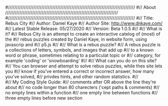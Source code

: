 #////////////////////////////////////////////////////////////////////////////////
#// About ///////////////////////////////////////////////////////////////////////
#////////////////////////////////////////////////////////////////////////////////
#// Title: Rebus City
#// Author: Daniel Kaye
#// Author Site: http://www.dnkaye.com/
#// Latest Stable Release: 05/27/2020
#// Version: Beta 1.0.5
#//
#// What is it?
#//  Rebus City is an attempt to create an interactive catelog of (most) of the
#//  rebus puzzles created by Daniel Kaye, in website form, using javascrip and
#//  p5.js
#//
#// What is a rebus puzzle?
#//  A rebus puzzle is a collections of letters, symbols, and images that add up
#//  to a known word or phrase, sometimes relating to a particulat topic or
#//  category, for example 'coding' or 'snowboarding'
#//
#// What can you do on this site?
#//  You can browser and attempt to solve rebus puzzles, while thes site lets you
#//  know if you've entered a correct or incorrect answer, how many you've solved,
#//  privdes hints, and other random statistics.
#//  
#// My Coding Style Guide:
#//  comments after OR above the line they're about
#//  no code longer than 80 charecters ('cept paths & comments)
#//  no empty lines within a function
#//  one empty line between functions
#//  three empty lines before new section
